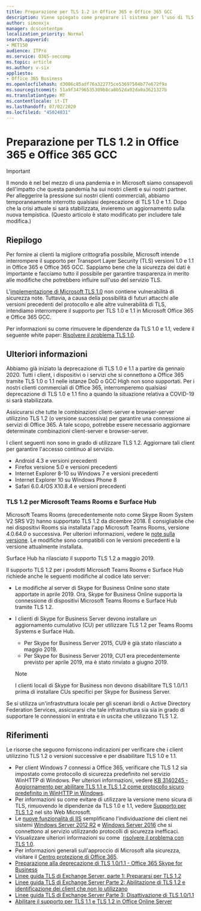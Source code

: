 ```yaml
---
title: Preparazione per TLS 1.2 in Office 365 e Office 365 GCC
description: Viene spiegato come preparare il sistema per l'uso di TLS 1.2 per tutte le combinazioni client-server e browser-server in Office 365 e Office 365 GCC dopo la disattivazione del supporto per TLS 1.0 e 1.1.
author: simonxjx
manager: dcscontentpm
localization_priority: Normal
search.appverid:
- MET150
audience: ITPro
ms.service: O365-seccomp
ms.topic: article
ms.author: v-six
appliesto:
- Office 365 Business
ms.openlocfilehash: d3086c85adf76a322775ce53697504b77e672f9a
ms.sourcegitcommit: 51a9f34796535309b8ca8b52da92da0a3621327b
ms.translationtype: MT
ms.contentlocale: it-IT
ms.lasthandoff: 07/02/2020
ms.locfileid: "45024831"
---
```

# <a name="preparing-for-tls-12-in-office-365-and-office-365-gcc"></a>Preparazione per TLS 1.2 in Office 365 e Office 365 GCC

> [!IMPORTANT]
> Il mondo è nel bel mezzo di una pandemia e in Microsoft siamo consapevoli dell'impatto che questa pandemia ha sui nostri clienti e sui nostri partner. Per alleggerire la pressione sui nostri clienti commerciali, abbiamo temporaneamente interrotto qualsiasi deprecazione di TLS 1.0 e 1.1. Dopo che la crisi attuale si sarà stabilizzata, invieremo un aggiornamento sulla nuova tempistica. (Questo articolo è stato modificato per includere tale modifica.)

## <a name="summary"></a>Riepilogo

Per fornire ai clienti la migliore crittografia possibile, Microsoft intende interrompere il supporto per Transport Layer Security (TLS) versioni 1.0 e 1.1 in Office 365 e Office 365 GCC. Sappiamo bene che la sicurezza dei dati è importante e facciamo tutto il possibile per garantire trasparenza in merito alle modifiche che potrebbero influire sull'uso del servizio TLS.

L'[implementazione di Microsoft TLS 1.0](https://support.microsoft.com/help/3117336/schannel-implementation-of-tls-1-0-in-windows-security-status-update-n) non contiene vulnerabilità di sicurezza note. Tuttavia, a causa della possibilità di futuri attacchi alle versioni precedenti del protocollo e alle altre vulnerabilità di TLS, intendiamo interrompere il supporto per TLS 1.0 e 1.1 in Microsoft Office 365 e Office 365 GCC.

Per informazioni su come rimuovere le dipendenze da TLS 1.0 e 1.1, vedere il seguente white paper: [Risolvere il problema TLS 1.0](https://www.microsoft.com/download/details.aspx?id=55266).

## <a name="more-information"></a>Ulteriori informazioni

Abbiamo già iniziato la deprecazione di TLS 1.0 e 1.1 a partire da gennaio 2020. Tutti i client, i dispositivi o i servizi che si connettono a Office 365 tramite TLS 1.0 o 1.1 nelle istanze DoD o GCC High non sono supportati. Per i nostri clienti commerciali di Office 365, interromperemo qualsiasi deprecazione di TLS 1.0 e 1.1 fino a quando la situazione relativa a COVID-19 si sarà stabilizzata.

Assicurarsi che tutte le combinazioni client-server e browser-server utilizzino TLS 1.2 (o versione successiva) per garantire una connessione ai servizi di Office 365. A tale scopo, potrebbe essere necessario aggiornare determinate combinazioni client-server e browser-server.

I client seguenti non sono in grado di utilizzare TLS 1.2. Aggiornare tali client per garantire l'accesso continuo al servizio.

- Android 4.3 e versioni precedenti
- Firefox versione 5.0 e versioni precedenti
- Internet Explorer 8-10 su Windows 7 e versioni precedenti
- Internet Explorer 10 su Windows Phone 8
- Safari 6.0.4/OS X10.8.4 e versioni precedenti

### <a name="tls-12-for-microsoft-teams-rooms-and-surface-hub"></a>TLS 1.2 per Microsoft Teams Rooms e Surface Hub

Microsoft Teams Rooms (precedentemente noto come Skype Room System V2 SRS V2) hanno supportato TLS 1.2 da dicembre 2018. È consigliabile che nei dispositivi Rooms sia installata l'app Microsoft Teams Rooms, versione 4.0.64.0 o successiva. Per ulteriori informazioni, vedere le [note sulla versione](https://docs.microsoft.com/microsoftteams/room-systems/srs2-release-note). Le modifiche sono compatibili con le versioni precedenti e la versione attualmente installata.

Surface Hub ha rilasciato il supporto TLS 1.2 a maggio 2019.

Il supporto TLS 1.2 per i prodotti Microsoft Teams Rooms e Surface Hub richiede anche le seguenti modifiche al codice lato server:

- Le modifiche al server di Skype for Business Online sono state apportate in aprile 2019. Ora, Skype for Business Online supporta la connessione di dispositivi Microsoft Teams Rooms e Surface Hub tramite TLS 1.2.
- I clienti di Skype for Business Server devono installare un aggiornamento cumulativo (CU) per utilizzare TLS 1.2 per Teams Rooms Systems e Surface Hub.

  - Per Skype for Business Server 2015, CU9 è già stato rilasciato a maggio 2019.
  - Per Skype for Business Server 2019, CU1 era precedentemente previsto per aprile 2019, ma è stato rinviato a giugno 2019.

  > [!NOTE]
  > I clienti locali di Skype for Business non devono disabilitare TLS 1.0/1.1 prima di installare CUs specifici per Skype for Business Server.

Se si utilizza un'infrastruttura locale per gli scenari ibridi o Active Directory Federation Services, assicurarsi che tale infrastruttura sia sia in grado di supportare le connessioni in entrata e in uscita che utilizzano TLS 1.2.

## <a name="references"></a>Riferimenti

Le risorse che seguono forniscono indicazioni per verificare che i client utilizzino TLS 1.2 o versioni successive e per disabilitare TLS 1.0 e 1.1.

- Per client Windows 7 connessi a Office 365, verificare che TLS 1.2 sia impostato come protocollo di sicurezza predefinito nel servizio WinHTTP di Windows. Per ulteriori informazioni, vedere [KB 3140245 - Aggiornamento per abilitare TLS 1.1 e TLS 1.2 come protocollo sicuro predefinito in WinHTTP in Windows](https://support.microsoft.com/help/3140245/update-to-enable-tls-1-1-and-tls-1-2-as-a-default-secure-protocols-in).
- Per informazioni su come evitare di utilizzare la versione meno sicura di TLS, rimuovendo le dipendenze da TLS 1.0 e 1.1, vedere [Supporto per TLS 1.2](https://cloudblogs.microsoft.com/microsoftsecure/2017/06/20/tls-1-2-support-at-microsoft/) nel sito Web Microsoft.
- Le [nuove funzionalità di IIS](https://cloudblogs.microsoft.com/microsoftsecure/2017/09/07/new-iis-functionality-to-help-identify-weak-tls-usage/) semplificano l'individuazione dei client nei sistemi [Windows Server 2012 R2](https://support.microsoft.com/help/4025335/windows-8-1-windows-server-2012-r2-update-kb4025335) e [Windows Server 2016](https://support.microsoft.com/help/4025334/windows-10-update-kb4025334) che si connettono al servizio utilizzando protocolli di sicurezza inefficaci.
- Visualizzare ulteriori informazioni su come  [risolvere il problema con TLS 1.0](https://www.microsoft.com/download/details.aspx?id=55266).
- Per informazioni generali sull'approccio di Microsoft alla sicurezza, visitare il [Centro protezione di Office 365](https://www.microsoft.com/trustcenter/cloudservices/office365).
- [Preparazione alla deprecazione di TLS 1.0/1.1 - Office 365 Skype for Business](https://techcommunity.microsoft.com/t5/Skype-for-Business-Blog/Preparing-for-TLS-1-0-1-1-Deprecation-O365-Skype-for-Business/ba-p/222247)
- [Linee guida TLS di Exchange Server, parte 1: Prepararsi per TLS 1.2](https://techcommunity.microsoft.com/t5/exchange-team-blog/exchange-server-tls-guidance-part-1-getting-ready-for-tls-1-2/ba-p/607649)
- [Linee guida TLS di Exchange Server Parte 2: Abilitazione di TLS 1.2 e identificazione dei client che non lo utilizzano](https://techcommunity.microsoft.com/t5/exchange-team-blog/exchange-server-tls-guidance-part-2-enabling-tls-1-2-and/ba-p/607761)
- [Linee guida TLS di Exchange Server Parte 3: Disattivazione di TLS 1.0/1.1](https://techcommunity.microsoft.com/t5/exchange-team-blog/exchange-server-tls-guidance-part-3-turning-off-tls-1-0-1-1/ba-p/607898)
- [Abilitare il supporto per TLS 1.1 e TLS 1.2 in Office Online Server](https://docs.microsoft.com/officeonlineserver/enable-tls-1-1-and-tls-1-2-support-in-office-online-server)
